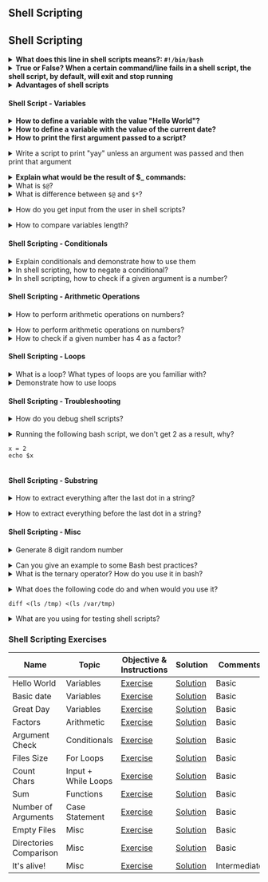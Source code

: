 ## Shell Scripting

## Shell Scripting

<details>
<summary><b>What does this line in shell scripts means?: <code>#!/bin/bash</code></summary><br></b>

`#!/bin/bash`

/bin/bash is the most common shell used as default shell for user login of the linux system. The shell’s name is an acronym for Bourne-again shell. Bash can execute the vast majority of scripts and thus is widely used because it has more features, is well developed and better syntax.

</details>


<details>
<summary><b>True or False? When a certain command/line fails in a shell script, the shell script, by default, will exit and stop running</summary><br></b>

Depends on the language and settings used.
In case of a bash script even after a command fails, it will continue to execute next line(s). 
Let's see an example, create a simple `hello.sh` script.
We have a statement that‘s guaranteed to fail.
```bash
#!/bin/bash
echo hello
cat non-existing-file
echo world
```
If executed, this script will produce an output. Execution doesn't stop, but "world" is still outputted −
```bash
$ ./hello.sh
hello
cat: non-existing-file: No such file or directory
world
```
We also got a 0 exit code for our script which indicates everything went well.
```bash
$ echo $?
0
```
If we want to make a shell script exit whenever any command within the script fails, you can use the set -e option. This option tells the shell to exit immediately if any command within the script exits with a non-zero status.

Unfortunately, this solution won't help if your script contains piped statements. If we want to run multiple commands without failing if any one fails, let's add -o pipefail to the first command. `set -eo pipefail`
</details>

<details>
<summary><b>Advantages of shell scripts</b></summary><br>

  * Shell scripting is meant to be simple and efficient. 

  * It uses the same syntax in the script as it would on the shell command line, removing any interpretation issues.
  * Writing code for a shell script is also faster and requires less of learning curve than other programming languages.
  * The module we need doesn't exist (perhaps a weak point because most CM technologies allow to use what is known as "shell" module)
  * We are delivering the scripts to customers who don't have access to the public network and don't necessarily have Ansible installed on their systems.
</details>

#### Shell Script - Variables

<details>
<summary><b>How to define a variable with the value "Hello World"?</b></summary><br>

`HW="Hello World`
</details>

<details>
<summary><b>How to define a variable with the value of the current date?</b></summary><br>

`DATE=$(date)`
</details>

<details>
<summary><b>How to print the first argument passed to a script?</b></summary><br>

`echo $1`
</b></details>

<details>
<summary>Write a script to print "yay" unless an argument was passed and then print that argument</summary><br><b>

```
echo "${1:-yay}"
```
</b></details>


<details>
<summary><b>Explain what would be the result of $_ commands:</b></summary>


`$_` -- The default parameter for a lot of functions.
`$.` -- Holds the current record or line number of the file handle that was last read. It is read-only and will be reset to 0 when the file handle is closed.
`$/` -- Holds the input record separator. The record separator is usually the newline character. However, if $/ is set to an empty string, two or more newlines in the input file will be treated as one.
`$,` -- The output separator for the print() function. Nor-mally, this variable is an empty string. However, setting $, to a newline might be useful if you need to print each element in the parameter list on a separate line.
`$\` -- Added as an invisible last element to the parameters passed to the print() function. Normally, an empty string, but if you want to add a newline or some other suffix to everything that is printed, you can assign the suffix to $.
`$#` -- The default format for printed numbers. Normally, it's set to %.20g, but you can use the format specifiers covered in the section "Example: Printing Revisited" in Chapter 9to specify your own default format.
`$%` -- Holds the current page number for the default file handle. If you use select() to change the default file handle, $% will change to reflect the page number of the newly selected file handle.
`$=` -- Holds the current page length for the default file handle. Changing the default file handle will change $= to reflect the page length of the new file handle.
`$-` -- Holds the number of lines left to print for the default file handle. Changing the default file handle will change $- to reflect the number of lines left to print for the new file handle.
`$~` -- Holds the name of the default line format for the default file handle. Normally, it is equal to the file handle's name.
`$^` -- Holds the name of the default heading format for the default file handle. Normally, it is equal to the file handle's name with _TOP appended to it.
`$|` -- If nonzero, will flush the output buffer after every write() or print() function. Normally, it is set to 0.
`$$` -- This UNIX-based variable holds the process number of the process running the Perl interpreter.
`$?` -- Holds the status of the last pipe close, back-quote string, or system() function.
`$&` -- Holds the string that was matched by the last successful pattern match.
`$`` -- Holds the string that preceded whatever was matched by the last successful pattern match.
`$'` -- Holds the string that followed whatever was matched by the last successful pattern match.
`$+` -- Holds the string matched by the last bracket in the last successful pattern match. For example, the statement /Fieldname: (.*)|Fldname: (.*)/ && ($fName = $+); will find the name of a field even if you don't know which of the two possible spellings will be used.
`$*` -- Changes the interpretation of the ^ and $ pattern anchors. Setting $* to 1 is the same as using the /m option with the regular expression matching and substitution operators. Normally, $* is equal to 0.
`$0` -- Holds the name of the file containing the Perl script being executed.
`$<number>` -- This group of variables ($1, $2, $3, and so on) holds the regular expression pattern memory. Each set of parentheses in a pattern stores the string that match the components surrounded by the parentheses into one of the $<number> variables.
`$[` -- Holds the base array index. Normally, it's set to 0. Most Perl authors recommend against changing it without a very good reason.
`$]` -- Holds a string that identifies which version of Perl you are using. When used in a numeric context, it will be equal to the version number plus the patch level divided by 1000.
`$"` -- This is the separator used between list elements when an array variable is interpolated into a double-quoted string. Normally, its value is a space character.
`$;` -- Holds the subscript separator for multidimensional array emulation. Its use is beyond the scope of this book.
`$!` -- When used in a numeric context, holds the current value of errno. If used in a string context, will hold the error string associated with errno.
`$@` -- Holds the syntax error message, if any, from the last eval() function call.
`$<` - This UNIX-based variable holds the read uid of the current process.
`$>` -- This UNIX-based variable holds the effective uid of the current process.
`$)` -- This UNIX-based variable holds the read gid of the current process. If the process belongs to multiple groups, then $) will hold a string consisting of the group names separated by spaces.
`$:` -- Holds a string that consists of the characters that can be used to end a word when word-wrapping is performed by the ^ report formatting character. Normally, the string consists of the space, newline, and dash characters.
`$^D` -- Holds the current value of the debugging flags. For more information.
`$^F` -- Holds the value of the maximum system file description. Normally, it's set to 2. The use of this variable is beyond the scope of this book.
`$^I` -- Holds the file extension used to create a backup file for the in-place editing specified by the -i command line option. For example, it could be equal to ".bak."
`$^L` -- Holds the string used to eject a page for report printing.
`$^P` - This variable is an internal flag that the debugger clears so it will not debug itself.
`$^T` -- Holds the time, in seconds, at which the script begins running.
`$^W` -- Holds the current value of the -w command line option.
`$^X` -- Holds the full pathname of the Perl interpreter being used to run the current script.
</details>

<details>
<summary>What is <code>$@</code>?</summary><br><b>
</b></details>

<details>
<summary>What is difference between <code>$@</code> and <code>$*</code>?</summary><br><b>

`$@` is an array of all the arguments passed to the script
`$*` is a single string of all the arguments passed to the script
</b></details>

<details>
<summary>How do you get input from the user in shell scripts?</summary><br><b>

Using the keyword <code>read</code> so for example <code>read x</code> will wait for user input and will store it in the variable x.
</b></details>

<details>
<summary>How to compare variables length?</summary><br><b>

```
if [ ${#1} -ne ${#2} ]; then
    ...
```
</b></details>

#### Shell Scripting - Conditionals

<details>
<summary>Explain conditionals and demonstrate how to use them</summary><br><b>
</b></details>

<details>
<summary>In shell scripting, how to negate a conditional?</summary><br><b>
</b></details>

<details>
<summary>In shell scripting, how to check if a given argument is a number?</summary><br><b>

```
regex='^[0-9]+$'
if [[ ${var//*.} =~ $regex ]]; then
...
```
</b></details>

#### Shell Scripting - Arithmetic Operations

<details>
<summary>How to perform arithmetic operations on numbers?</summary><br><b>

One way: `$(( 1 + 2 ))`
Another way: `expr 1 + 2`
</b></details>

<details>
<summary>How to perform arithmetic operations on numbers?</summary><br><b>
</b></details>

<details>
<summary>How to check if a given number has 4 as a factor?</summary><br><b>

`if [ $(($1 % 4)) -eq 0 ]; then`
</b></details>

#### Shell Scripting - Loops

<details>
<summary>What is a loop? What types of loops are you familiar with?</summary><br><b>
</b></details>

<details>
<summary>Demonstrate how to use loops</summary><br><b>
</b></details>

#### Shell Scripting - Troubleshooting

<details>
<summary>How do you debug shell scripts?</summary><br><b>

Answer depends on the language you are using for writing your scripts. If Bash is used for example then:

  * Adding -x to the script I'm running in Bash
  * Old good way of adding echo statements

If Python, then using pdb is very useful.
</b></details>

<details>
<summary>Running the following bash script, we don't get 2 as a result, why?

```
x = 2
echo $x
```
</summary><br><b>

Should be `x=2`
</b></details>

#### Shell Scripting - Substring

<details>
<summary>How to extract everything after the last dot in a string?</summary><br><b>

`${var//*.}`
</b></details>

<details>
<summary>How to extract everything before the last dot in a string?</summary><br><b>

${var%.*}
</b></details>

#### Shell Scripting - Misc

<details>
<summary>Generate 8 digit random number</summary><br><b>

shuf -i 9999999-99999999 -n 1
</b></details>

<details>
<summary>Can you give an example to some Bash best practices?</summary><br><b>
</b></details>

<details>
<summary>What is the ternary operator? How do you use it in bash?</summary><br><b>

A short way of using if/else. An example:

[[ $a = 1 ]] && b="yes, equal" || b="nope"
</b></details>

<details>
<summary>What does the following code do and when would you use it?

<code>diff <(ls /tmp) <(ls /var/tmp)</code>

</summary><br>
It is called 'process substitution'. It provides a way to pass the output of a command to another command when using a pipe <code>|</code> is not possible. It can be used when a command does not support <code>STDIN</code> or you need the output of multiple commands.
https://superuser.com/a/1060002/167769
</details>

<details>
<summary>What are you using for testing shell scripts?</summary><br><b>

bats
</b></details>

### Shell Scripting Exercises

|Name|Topic|Objective & Instructions|Solution|Comments|
|--------|--------|------|----|----|
|Hello World|Variables|[Exercise](hello_world.md)|[Solution](solutions/hello_world.md) | Basic
|Basic date|Variables|[Exercise](basic_date.md)|[Solution](solutions/basic_date.md) | Basic
|Great Day|Variables|[Exercise](great_day.md)|[Solution](solutions/great_day.md) | Basic
|Factors|Arithmetic|[Exercise](factors.md)|[Solution](solutions/factors.md) | Basic
|Argument Check|Conditionals|[Exercise](argument_check.md)|[Solution](solutions/argument_check.md) | Basic
|Files Size|For Loops|[Exercise](files_size.md)|[Solution](solutions/files_size.md) | Basic
|Count Chars|Input + While Loops|[Exercise](count_chars.md)|[Solution](solutions/count_chars.md) | Basic
|Sum|Functions|[Exercise](sum.md)|[Solution](solutions/sum.md) | Basic
|Number of Arguments|Case Statement|[Exercise](num_of_args.md)|[Solution](solutions/num_of_args.md) | Basic
|Empty Files|Misc|[Exercise](empty_files.md)|[Solution](solutions/empty_files.md) | Basic
|Directories Comparison|Misc|[Exercise](directories_comparison.md)|[Solution](solutions/directories_comparison.md) | Basic
|It's alive!|Misc|[Exercise](host_status.md)|[Solution](solutions/host_status.md) | Intermediate
